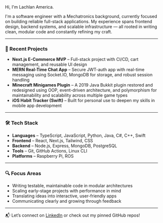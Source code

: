 Hi, I'm Lachlan America.

I'm a software engineer with a Mechatronics background, currently focused on building reliable full-stack applications. My experience spans frontend design, backend systems, and scalable infrastructure — all rooted in writing clean, modular code and constantly refining my craft.

---

### 🚀 Recent Projects
- **Next.js E-Commerce MVP** – Full-stack project with CI/CD, cart management, and reusable UI design
- **MERN Real-Time Chat App** – Secure JWT-auth app with real-time messaging using Socket.IO, MongoDB for storage, and robust session handling
- **Minecraft Minigames Plugin** – A 2019 Java Bukkit plugin restored and redesigned using OOP, event-driven architecture, and polymorphism for maintainability and scalability across multiple game types
- **iOS Habit Tracker (Swift)** – Built for personal use to deepen my skills in mobile app development

---

### 🛠 Tech Stack
- **Languages** – TypeScript, JavaScript, Python, Java, C#, C++, Swift  
- **Frontend** – React, Next.js, Tailwind, CSS
- **Backend** – Node.js, Express, MongoDB, PostgreSQL  
- **Tools** – Git, GitHub Actions, Linux CLI  
- **Platforms** – Raspberry Pi, ROS  

---

### 🔍 Focus Areas
- Writing testable, maintainable code in modular architectures  
- Scaling early-stage projects with performance in mind  
- Translating ideas into interactive, user-friendly apps  
- Communicating clearly and growing through feedback  

---

📬 Let’s connect on [LinkedIn](https://linkedin.com/in/lachlanamerica) or check out my pinned GitHub repos!
